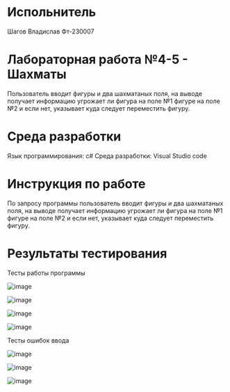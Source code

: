 # Испольнитель
Шагов Владислав
Фт-230007

# Лабораторная работа №4-5 - Шахматы
Пользователь вводит фигуры и два шахматаных поля, на выводе получает информацию угрожает ли фигура на поле №1 фигуре на поле №2 и если нет, указывает куда следует переместить фигуру.

# Среда разработки
Язык программирования: c#
Среда разработки: Visual Studio code

# Инструкция по работе
По запросу программы пользователь вводит фигуры и два шахматаных поля, на выводе получает информацию угрожает ли фигура на поле №1 фигуре на поле №2 и если нет, указывает куда следует переместить фигуру.

# Результаты тестирования
Тесты работы программы

![image](https://github.com/user-attachments/assets/2524baf9-5176-429f-998b-f41aca0cc633)

![image](https://github.com/user-attachments/assets/afed0597-0498-4369-b8d3-1980590eb11f)

![image](https://github.com/user-attachments/assets/cb9fbb27-e0f8-438c-8cd6-d9291312bb70)

![image](https://github.com/user-attachments/assets/cf45926f-e6cd-4155-9fc1-a68f7533d7d8)

Тесты ошибок ввода

![image](https://github.com/user-attachments/assets/42aad29d-c125-40f2-90ad-e712f245f013)

![image](https://github.com/user-attachments/assets/c9f35efb-4442-480b-a46b-ad3b95699a45)

![image](https://github.com/user-attachments/assets/430f880e-4916-48e6-a68d-42b79f542cf3)
